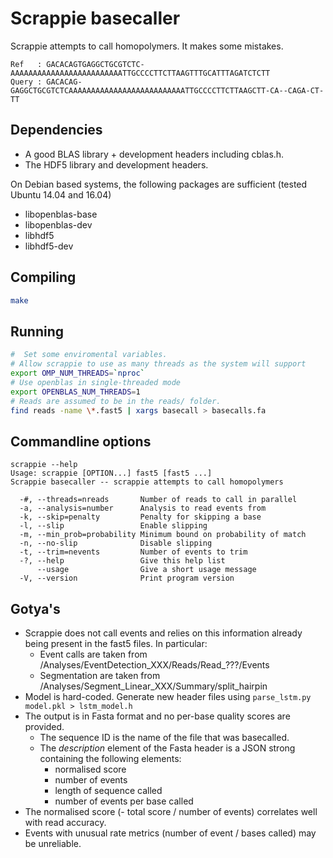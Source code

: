 # Scrappie basecaller

Scrappie attempts to call homopolymers.  It makes some mistakes.
```
Ref   : GACACAGTGAGGCTGCGTCTC-AAAAAAAAAAAAAAAAAAAAAAAAATTGCCCCTTCTTAAGTTTGCATTTAGATCTCTT
Query : GACACAG-GAGGCTGCGTCTCAAAAAAAAAAAAAAAAAAAAAAAAAATTGCCCCTTCTTAAGCTT-CA--CAGA-CT-TT
```

## Dependencies
* A good BLAS library + development headers including cblas.h.
* The HDF5 library and development headers.

On Debian based systems, the following packages are sufficient (tested Ubuntu 14.04 and 16.04)
* libopenblas-base
* libopenblas-dev
* libhdf5
* libhdf5-dev

## Compiling
```bash
make
```

## Running
```bash
#  Set some enviromental variables.  
# Allow scrappie to use as many threads as the system will support
export OMP_NUM_THREADS=`nproc`
# Use openblas in single-threaded mode
export OPENBLAS_NUM_THREADS=1
# Reads are assumed to be in the reads/ folder.
find reads -name \*.fast5 | xargs basecall > basecalls.fa
```

## Commandline options
```
scrappie --help
Usage: scrappie [OPTION...] fast5 [fast5 ...]
Scrappie basecaller -- scrappie attempts to call homopolymers

  -#, --threads=nreads       Number of reads to call in parallel
  -a, --analysis=number      Analysis to read events from
  -k, --skip=penalty         Penalty for skipping a base
  -l, --slip                 Enable slipping
  -m, --min_prob=probability Minimum bound on probability of match
  -n, --no-slip              Disable slipping
  -t, --trim=nevents         Number of events to trim
  -?, --help                 Give this help list
      --usage                Give a short usage message
  -V, --version              Print program version
```

## Gotya's
* Scrappie does not call events and relies on this information already being present in the fast5 files.  In particular:
  * Event calls are taken from /Analyses/EventDetection\_XXX/Reads/Read\_???/Events
  * Segmentation are taken from /Analyses/Segment\_Linear\_XXX/Summary/split\_hairpin
* Model is hard-coded.  Generate new header files using `parse_lstm.py model.pkl > lstm_model.h`
* The output is in Fasta format and no per-base quality scores are provided.
  * The sequence ID is the name of the file that was basecalled.
  * The *description* element of the Fasta header is a JSON strong containing the following elements:
    * normalised score
    * number of events
    * length of sequence called
    * number of events per base called
* The normalised score (- total score / number of events) correlates well with read accuracy.
* Events with unusual rate metrics (number of event / bases called) may be unreliable.

